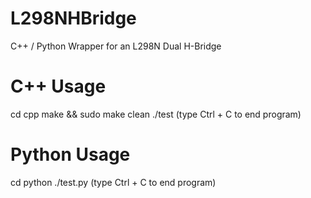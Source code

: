# L298NHBridge
C++ / Python Wrapper for an L298N Dual H-Bridge

# C++ Usage
cd cpp
make && sudo make clean
./test
(type Ctrl + C to end program)

# Python Usage
cd python
./test.py
(type Ctrl + C to end program)
